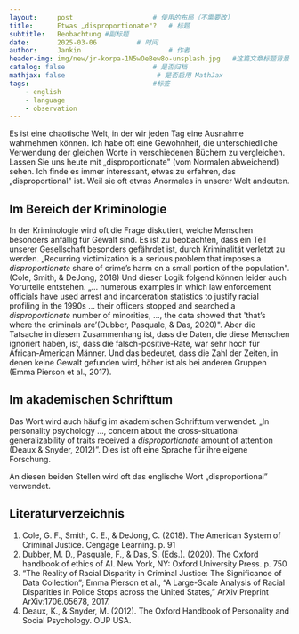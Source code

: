 ```yaml
---
layout:     post   				    # 使用的布局（不需要改）
title:      Etwas „disproportionate"?  	# 标题 
subtitle:   Beobachtung #副标题
date:       2025-03-06 			# 时间
author:     Jankin 						# 作者
header-img: img/new/jr-korpa-1N5wOeBew8o-unsplash.jpg 	#这篇文章标题背景图片
catalog: false 						# 是否归档
mathjax: false                       # 是否启用 MathJax
tags:								#标签
    - english
    - language
    - observation
---
```

Es ist eine chaotische Welt, in der wir jeden Tag eine Ausnahme wahrnehmen können. Ich habe oft eine Gewohnheit, die unterschiedliche Verwendung der gleichen Worte in verschiedenen Büchern zu vergleichen. Lassen Sie uns heute mit „disproportionate" (vom Normalen abweichend) sehen. Ich finde es immer interessant, etwas zu erfahren, das „disproportional" ist. Weil sie oft etwas Anormales in unserer Welt andeuten.

## Im Bereich der Kriminologie

In der Kriminologie wird oft die Frage diskutiert, welche Menschen besonders anfällig für Gewalt sind. Es ist zu beobachten, dass ein Teil unserer Gesellschaft besonders gefährdet ist, durch Kriminalität verletzt zu werden. „Recurring victimization is a serious problem that imposes a *disproportionate* share of crime’s harm on a small portion of the population". (Cole, Smith, & DeJong, 2018) Und dieser Logik folgend können leider auch Vorurteile entstehen. „… numerous examples in which law enforcement officials have used arrest and incarceration statistics to justify racial profiling in the 1990s … their officers stopped and searched a *disproportionate* number of minorities, …, the data showed that 'that’s where the criminals are’(Dubber, Pasquale, & Das, 2020)". Aber die Tatsache in diesem Zusammenhang ist, dass die Daten, die diese Menschen ignoriert haben, ist, dass die falsch-positive-Rate, war sehr hoch für African-American Männer. Und das bedeutet, dass die Zahl der Zeiten, in denen keine Gewalt gefunden wird, höher ist als bei anderen Gruppen (Emma Pierson et al., 2017).

## Im akademischen Schrifttum

Das Wort wird auch häufig im akademischen Schrifttum verwendet. „In personality psychology …, concern about the cross-situational generalizability of traits received a *disproportionate* amount of attention  (Deaux & Snyder, 2012)”. Dies ist oft eine Sprache für ihre eigene Forschung.

An diesen beiden Stellen wird oft das englische Wort „disproportional” verwendet.

## Literaturverzeichnis

1. Cole, G. F., Smith, C. E., & DeJong, C. (2018). The American System of Criminal Justice. Cengage Learning. p. 91
2. Dubber, M. D., Pasquale, F., & Das, S. (Eds.). (2020). The Oxford handbook of ethics of AI. New York, NY: Oxford University Press. p. 750
3. “The Reality of Racial Disparity in Criminal Justice: The Significance of Data Collection”; Emma Pierson et al., “A Large-Scale Analysis of Racial Disparities in Police Stops across the United States,” ArXiv Preprint ArXiv:1706.05678, 2017.
4. Deaux, K., & Snyder, M. (2012). The Oxford Handbook of Personality and Social Psychology. OUP USA.
